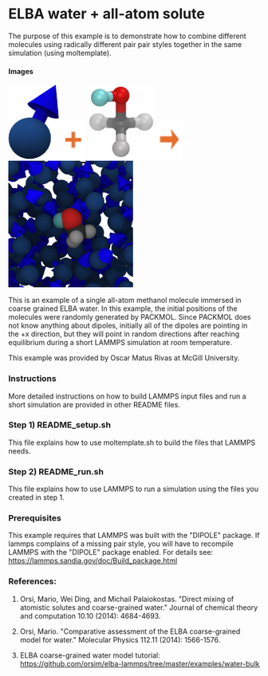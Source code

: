 ELBA water + all-atom solute
=========
The purpose of this example is to demonstrate how to combine different molecules
using radically different pair pair styles together in the same simulation
(using moltemplate).

#### Images

<img src="images/ELBAwater_LR.jpg" height=150> <img src="images/plus.svg" height=80> <img src="images/methanol.jpg" height=150> <img src="images/rightarrow.svg" height=80>  <img src="images/water+methanol_t=7000iters_excerpt_wbk.jpg" width=250>

This is an example of a single all-atom methanol molecule
immersed in coarse grained ELBA water.
In this example, the initial positions of the molecules
were randomly generated by PACKMOL.
Since PACKMOL does not know anything about dipoles, initially all of the
dipoles are pointing in the +x direction,
but they will point in random directions after reaching equilibrium
during a short LAMMPS simulation at room temperature.


This example was provided by Oscar Matus Rivas at McGill University.


### Instructions 
More detailed instructions on how to build LAMMPS input files and
run a short simulation are provided in other README files.

### Step 1) README_setup.sh
This file explains how to use moltemplate.sh to build the files that
LAMMPS needs.

### Step 2) README_run.sh
This file explains how to use LAMMPS to run a simulation using the
files you created in step 1.


### Prerequisites

This example requires that LAMMPS was built with the "DIPOLE" package.
If lammps complains of a missing pair style, you will have to recompile
LAMMPS with the "DIPOLE" package enabled.
For details see:
https://lammps.sandia.gov/doc/Build_package.html


### References:

1) Orsi, Mario, Wei Ding, and Michail Palaiokostas. "Direct mixing of atomistic solutes and coarse-grained water." Journal of chemical theory and computation 10.10 (2014): 4684-4693.

2) Orsi, Mario. "Comparative assessment of the ELBA coarse-grained model for water." Molecular Physics 112.11 (2014): 1566-1576.

3)  ELBA coarse-grained water model tutorial: 
https://github.com/orsim/elba-lammps/tree/master/examples/water-bulk
